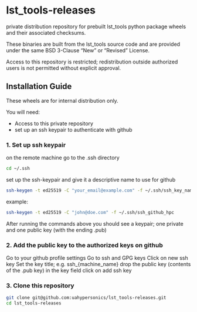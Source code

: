 # lst_tools-releases
private distribution repository for prebuilt lst_tools python package wheels and their associated checksums.

These binaries are built from the lst_tools source code and are provided under the same BSD 3-Clause “New” or “Revised” License.

Access to this repository is restricted; redistribution outside authorized users is not permitted without explicit approval.

## Installation Guide

These wheels are for internal distribution only.

You will need:
- Access to this private repository
- set up an ssh keypair to authenticate with github

### 1. Set up ssh keypair
on the remote machine go to the .ssh directory
```bash
cd ~/.ssh
```
set up the ssh-keypair and give it a descriptive name to use for github
```bash
ssh-keygen -t ed25519 -C "your_email@example.com" -f ~/.ssh/ssh_key_name
```
example:
```bash
ssh-keygen -t ed25519 -C "john@doe.com" -f ~/.ssh/ssh_github_hpc
```

After running the commands above you should see a keypair; one private and one public key (with the ending .pub)

### 2. Add the public key to the authorized keys on github
Go to your github profile settings
Go to ssh and GPG keys
Click on new ssh key
Set the key title; e.g. ssh_{machine_name}
drop the public key (contents of the .pub key) in the key field
click on add ssh key

### 3. Clone this repository
```bash
git clone git@github.com:uahypersonics/lst_tools-releases.git
cd lst_tools-releases
```
